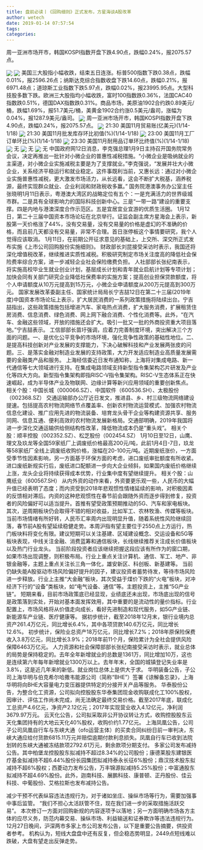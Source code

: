 ```yaml
---
title: 盘前必读丨《回购细则》正式发布，方星海谈A股改革
author: wetech
date: 2019-01-14 07:57:54
tags: 
categories: 
---
```

周一亚洲市场开市，韩国KOSPI指数开盘下跌4.90点，跌幅0.24%，报2075.57点。
<!-- more -->
<img align="center" border="0" src="https://imgcdn.yicai.com/uppics/images/2018/11/5795dce2c13c12cd19ef68151420a6d2.jpg" />
<img align="center" border="0" src="https://imgcdn.yicai.com/uppics/images/2019/01/aa8c5d289dc15a4794e36176d6b622e6.jpg" />
美国三大股指小幅收跌，结束五日连涨。标普500指数下跌0.38点，跌幅0.01%，报2596.26点；纳斯达克综合指数收盘下跌14.60点，跌幅0.21%，报6971.48点；道琼斯工业指数下跌5.97点，跌幅0.02%，报23995.95点。大型科技股多数下跌。欧洲三大股指均小幅收跌，富时100指数跌0.36%，法国CAC40指数跌0.51%，德国DAX指数跌0.31%。商品市场，美原油1902合约跌0.89美元/桶，跌幅1.69%，报51.7美元/桶，美黄金1902合约涨0.5美元/盎司，涨幅为0.04%，报1287.9美元/盎司。
<img align="center" border="0" src="https://imgcdn.yicai.com/uppics/images/2018/11/1115fd943822077aad8679290e0a4854.jpg" />
周一亚洲市场开市，韩国KOSPI指数开盘下跌4.90点，跌幅0.24%，报2075.57点。
<img align="center" border="0" src="https://imgcdn.yicai.com/uppics/images/2019/01/a566752790c7ce57939aefde68bcb6aa.jpg" />
21:30 美国11月贸易账(亿美元)(1/14-1/18)
<img align="center" border="0" src="https://imgcdn.yicai.com/uppics/images/2019/01/56626bdfab6eb3a6ce4d839da509a295.jpg" />
21:30 美国11月批发库存环比初值(%)(1/14-1/18)
<img align="center" border="0" src="https://imgcdn.yicai.com/uppics/images/2018/11/9d8e2d90a2b37391ca779f15a10018b0.jpg" />
23:00 美国11月工厂订单环比(%)(1/14-1/18)
<img align="center" border="0" src="https://imgcdn.yicai.com/uppics/images/2018/11/3fe87f78bb215979ccf7a8b1a382813c.jpg" />
23:30 美国11月耐用品订单环比终值(%)(1/14-1/18)
<img align="center" border="0" src="https://imgcdn.yicai.com/uppics/images/2018/11/10271f820278a7057d79730f65d39711.jpg" />
无
<img align="center" border="0" src="https://imgcdn.yicai.com/uppics/images/2019/01/bf63e02ed404f6a3e050ef4e929eaa79.jpg" />
无
<img align="center" border="0" src="https://imgcdn.yicai.com/uppics/images/2018/11/781b132626e7c57022d1491e8f3a175c.jpg" />
无
中国政府网12日消息，李克强总理1月9日主持召开国务院常务会议，决定再推出一批针对小微企业的普惠性减税措施。“小微企业是吸纳就业的主渠道，对小微企业实施减税主要是为了支撑就业。”李克强说，“发展并壮大小微企业，关系经济平稳运行和就业稳定。这件事既利当前，又惠长远：通过对小微企业实施普惠性减税，更大激发市场活力，从长远看，这会不断扩大税基，涵养税源，最终实现群众就业、企业利润和财政税收多赢。”
国务院港澳事务办公室主任张晓明1月11日表示，粤港澳大湾区的战略定位有五个：一是充满活力的世界级城市群。二是具有全球影响力的国际科技创新中心。三是“一带一路”建设的重要支撑。四是内地与港澳深度合作示范区。五是宜居宜业宜游的优质生活圈。
1月12日，第二十三届中国资本市场论坛在北京举行。证监会副主席方星海会上表示，新股第一天价格涨了44%，没有交易量，没有交易量的价格是虚幻的不准确的价格，而且前几天都没有交易量，非常不合理。首日涨停板这个事情要研究，我个人觉得应该取消。
1月11日，在前期公开征求意见的基础上，上交所、深交所正式发布实施《上市公司回购股份实施细则》。
财政部长刘昆接受采访时表示，我国还将深化增值税改革，继续推进实质性减税。积极研究制定市场关注度高的降低社会保险费率综合方案，进一步减轻企业社会保险缴费负担。
人社部部长张纪南表示，将实施高校毕业生就业创业计划，基层成长计划和青年就业启航计划等专项计划；加快会同有关部门研究企业降低社保费率的实施方案；提高创业担保贷款额度，将个人申请额度从10万元提高到15万元，小微企业申请额度从200万元提高到300万元。
国家发展改革委副主任、国家统计局局长宁吉喆12日在第二十三届(2019年度)中国资本市场论坛上表示，扩大居民消费的一系列政策措施将陆续出台。宁吉喆指出，这些政策措施包括增进汽车、家电热点消费，扩大服务消费，扩展租赁住房消费、信息消费、绿色消费、网上网下融合消费、个性化消费等。此外，“在汽车、金融这些领域，开放的措施还会扩大。吸引一批又一批的外商投资重大项目落地。”宁吉喆表示。
工信部部长苗圩强调，应着力完善制度环境，突出解决三个方面的问题。一、是优化公平竞争的市场环境，强化竞争性政策的基础性地位。二、是提高科技创新对产业发展的支撑能力，下决心破解科技和产业发展两张皮的问题。三、是落实金融对制造业发展的支持政策，大力开发适应制造业高质量发展需要的金融类产品和服务。
上海经信委近日发布通知称，上海将对集成电路、新一代通信等七大领域进行支持。在集成电路领域支持新型指令集架构芯片研发及产业化等四大方向。新型指令集架构即指RISC-V指令集架构。RISC-V生态体系正在快速崛起，成为半导体产业及物联网、边缘计算等新兴应用领域的重要创新焦点。
相关个股：中国长城（000066.SZ）、中国软件（600536.SH）、太极股份（002368.SZ）
交通运输部办公厅近日发文，推进县、乡、村三级物流网络建设提速。包括提高农村物流网络节点覆盖率、创新农村物流运营模式、加强农村物流信息化建设、推广应用先进的物流装备、培育龙头骨干企业等构建资源共享、服务同网、信息互通、便利高效的农村物流发展新格局。交通部明确，2019年我国将进一步深化交通运输供给侧结构性改革，降低物流成本仍是“重头戏”。
相关个股：顺丰控股（002352.SZ）、松芝股份（002454.SZ）
1月10日至12日，山鹰、理文及玖龙等全国59家纸厂上调废纸价格最高200元/吨，此前1月4日-7日，玖龙等58家纸厂全线上调废纸收购价格，涨幅在20-100元/吨。近期废纸涨价，一方面受季节性因素影响，另一方面基于环保方面的考虑，进口废纸审批额度有所收紧。进口废纸新规实行后，废纸进口配额进一步向大企业倾斜，如果国内废纸价格继续上涨，龙头企业将持续获得成本优势，行业集中度有望继续提升。
相关个股：山鹰纸业（600567.SH）
从内外资的动作来看，外资要更乐观一些，人民币的大幅升值已经表明了态度；而内资受到2018年悲观惯性情绪延续的影响，对积极因素的反馈相对滞后。内资的这种悲观惯性在春节前会跟随外资而逐步得到修复，投资者的风险偏好可以适当提升。首推有望受政策预期推动的5G、汽车和家电板块。其次，逆周期板块仍会取得不错的相对收益，比如军工、农林牧渔、传媒等板块。
当前市场情绪有所好转，人民币汇率周内出现明显升值，随着系统性风险继续回落，春节前A股有望延续稳健走势。本周沪指有望主要位于2550点上方运行，热门板块料将变化有限。建议短期可以关注基建、区域建设概念、交运设备和5G等板块表现，中线关注金融、消费蓝筹和通信板块，长线继续推荐关注成长价值板块以及热门行业龙头。
当前阶段投资者应该继续把握这段应该有所作为的窗口期，如果市场出现调整，则积极布局。行业上重点关注计算机、通信、军工、地产、非银金融等，主题上重点关注长三角一体化，雄安新区、科创板、新基建等。
当前仍缺失能A股驱动市场风险偏好提升的因子，建议投资者蓄势待发，等待市场风险进一步释放。行业上主推“大金融”板块，其次受益于煤价下跌的“火电”板块，对冲经济下行的“设备”类板块，如“电气设备、通信”等。主题投资上，主推“5G产业链”。
短期来看，目前市场政策底已经显现，业绩底还未出现，市场底出现的信号是政策落到实处，开始对基本面发挥效用，其中重要的是流动性的量价指标。行业配置上，市场风格将从价值走向成长，看好先进制造和现代服务，如5G产业链、新能源车产业链、医疗健康等。
据初步统计，截至2018年12月末，银行业境内总资产261.4万亿元，同比增长6.4%，其中各项贷款140.6万亿元，同比增长12.6%。
初步统计，保险业总资产18万亿元，同比增长7.2%；2018年原保险保费收入3.8万亿元，同比增长3.9%；2018年前11个月，保险累计为全社会提供风险保障6463万亿元。
人力资源和社会保障部部长张纪南接受采访时表示，就业总体的局势是保持稳定的。去年全年新增就业的总数是1361万，同比增加10万，这也是连续第六年每年新增就业1300万以上。去年年末，全国的城镇登记失业率是3.8%，这是近几年来的新低。就业岗位总体上是供大于求。
华明装备公告，子公司上海华明与伯克希尔哈撒韦能源公司（简称“BHE”）签署《谅解备忘录》，上海华明将向BHE大容量电力变压器提供特定的分接开关产品等服务。
华泰股份公告，为整合化工资源，公司拟向控股股东华泰集团现金收购联成化工100%股权，因审计、评估工作尚未完成，尚无法确定最终交易价格。截至2017年底，联成化工总资产4.6亿元，净资产2.12亿元；2017年实现营业收入4.12亿元，净利润3679.97万元。
云天化公告，公司拟采取非公开协议转让方式，收购控股股东云天化集团持有的大地云天化40%股权，收购价约1.77亿元。
上海凤凰公告，公司子公司凤凰自行车与东峡大通（ofo运营主体）的买卖合同纠纷日前一审判决，东峡大通应给付货款6815.11万元并赔偿逾期付款利息损失。凤凰自行车已收到法院划转的东峡大通被冻结款项2792.61万元，剩余款项分期支付。
多家公司发布减持公告。其中柏堡龙控股股东拟减持不超过8.34%的公司股份；康德莱股东建银医疗基金拟减持不超6.44%股份长园集团拟减持泰永长征6%股份；鼎汉技术股东拟减持不超6%股权；西菱动力发布公告，万丰锦源拟减持5.25%股份；中富通股东拟减持不超4.69%股份。此外，迦南科技、展鹏科技、康普顿、正丹股份、佳云科技、中葡股份、艾格拉斯也发布减持公告。
 
 
减少干预不代表纵容违法违规行为，对于诸如坐庄、操纵市场等行为，需要加强事中事后监管。
“我们不担心太活跃管不住，现在我们进一步的采取措施活跃交易”。
本次修订一方面对回购新规的内容逐项予以落地；另一方面明确市场各方主体的应尽义务，防范内幕交易、操纵市场、利益输送和证券欺诈等违法违规行为。
12月27日晚间，沪深两市多家上市公司发布公告，以下是重要公告摘要，供投资者参考。
机构认为，短线大盘盘中还有反复，但企稳态势明显，2449点短线难以跌破，大盘有望走出反弹走势。
